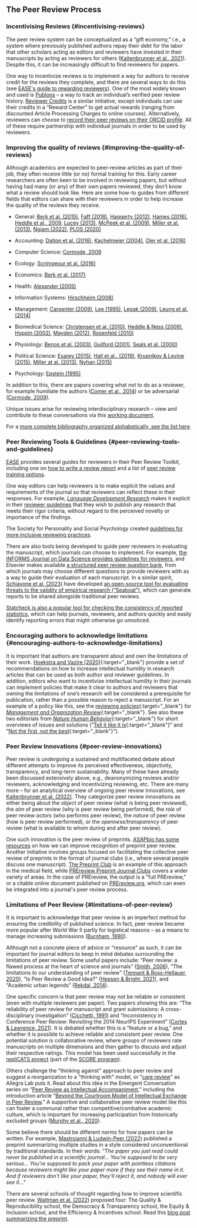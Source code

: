 ## The Peer Review Process

### Incentivising Reviews {#incentivising-reviews}

The peer review system can be conceptualized as a “gift economy,” i.e., a system where previously published authors repay their debt for the labor that other scholars acting as editors and reviewers have invested in their manuscripts by acting as reviewers for others ([Kaltenbrunner et al., 2021](https://doi.org/10.1177/01622439211068798)). Despite this, it can be increasingly difficult to find reviewers for papers.

One way to incentivize reviews is to implement a way for authors to receive credit for the reviews they complete, and there are several ways to do this (see [EASE's guide to rewarding reviewers](https://ease.org.uk/rewarding-reviewers/)). One of the most widely known and used is [Publons](http://publons.com/) – a way to track an individual’s verified peer review history. [Reviewer Credits](https://www.reviewercredits.com/) is a similar initiative, except individuals can use their credits in a “Reward Center” to get actual rewards (ranging from discounted Article Processing Charges to online courses). Alternatively, reviewers can choose to [record their peer reviews on their ORCID profile](https://info.orcid.org/documentation/workflows/peer-review-workflow/). All of these require partnership with individual journals in order to be used by reviewers.

### Improving the quality of reviews {#improving-the-quality-of-reviews}

Although academics are expected to peer-review articles as part of their job, they often receive little (or no) formal training for this. Early career researchers are often keen to be involved in reviewing papers, but without having had many (or any) of their own papers reviewed, they don’t know what a review should look like. Here are some how-to guides from different fields that editors can share with their reviewers in order to help increase the quality of the reviews they receive.

- General: [Berk et al. (2015)](http://doi.org/10.2139/ssrn.2547191), [Faff (2018)](https://dx.doi.org/10.2139/ssrn.3269643), [Haggerty (2012)](https://www.chronicle.com/article/how-to-write-an-anonymous-peer-review/), [Hames (2016)](https://doi.org/10.6087/kcse.61), [Heddle et al., 2009](https://urldefense.com/v3/__https:/doi.org/10.1111/j.1537-2995.2009.02390.x__;!!KGKeukY!g5jqB6LdA31037oyGuu4_bl_NU4QP3TRwXZL-R7CEHoNquCpRfi-mAvqNa0kxZOk$), [Lucey (2013)](https://www.theguardian.com/higher-education-network/blog/2013/sep/27/peer-review-10-tips-research-paper), [McPeek et al. (2009)](https://doi.org/10.1086/598847), [Miller et al. (2013)](https://doi.org/10.1017/S104909651200128X), [Ngiam (2022)](https://williamngiam.github.io/blog/my_peer_review_process), [PLOS (2020)](https://plos.org/resource/how-to-read-a-manuscript-as-a-peer-reviewer/)

- Accounting: [Dalton et al. (2016)](https://doi.org/10.2308/iace-50979), [Kachelmeier (2004)](https://doi.org/10.2308/jata.2004.26.s-1.143), [Oler et al. (2016)](https://doi.org/10.2308/iace-50748)

- Computer Science: [Cormode, 2009](https://doi.org/10.1145/1519103.1519122)

- Ecology: [Scrimgeour et al. (2016)](https://doi.org/10.1086/688856)

- Economics: [Berk et al. (2017)](https://doi.org/10.1257/jep.31.1.231)

- Health: [Alexander (2005)](https://doi.org/10.1007/s10995-005-2423-y)

- Information Systems: [Hirschheim (2008)](https://doi.org/10.17705/1jais.00167)

- Management: [Carpenter (2009)](https://doi.org/10.5465/AMR.2009.36982609), [Lee (1995)](https://doi.org/10.1016/0272-6963(95)94762-W), [Lepak (2009)](https://doi.org/10.5465/AMR.2009.40631320), [Leung et al. (2014)](https://doi.org/10.1016/j.tmp.2014.01.003)

- Biomedical Science: [Christensen et al. (2010)](https://doi.org/10.1111/j.1442-2042.2010.02622.x), [Heddle & Ness (2009)](https://doi.org/10.1111/j.1537-2995.2009.02390.x), [Hoppin (2002)](https://doi.org/10.1164/rccm.200204-324OE), [Mayden (2012)](https://www.ncbi.nlm.nih.gov/pmc/articles/PMC4093306/), [Rosenfeld (2010)](https://doi.org/10.1016/j.otohns.2010.02.010)

- Physiology: [Benos et al. (2003)](https://doi.org/10.1152/advan.00057.2002), [Guilford (2001)](https://doi.org/10.1152/advances.2001.25.3.167), [Seals et al. (2000)](https://doi.org/10.1152/advances.2000.23.1.s52)

- Political Science: [Esarey (2015)](https://thepoliticalmethodologist.files.wordpress.com/2016/02/tpm_v23_n1.pdf), [Hall et al.. (2019)](https://doi.org/10.1080/15236803.2019.1616657), [Krupnikov & Levine (2015)](https://thepoliticalmethodologist.files.wordpress.com/2016/02/tpm_v23_n1.pdf), [Miller at al. (2013)](https://doi.org/10.1017/S104909651200128X), [Nyhan (2015)](https://thepoliticalmethodologist.files.wordpress.com/2016/02/tpm_v23_n1.pdf)

- Psychology: [Epstein (1995)](https://doi.org/10.1037/0003-066X.50.10.883)

In addition to this, there are papers covering what _not_ to do as a reviewer, for example humiliate the authors ([Comer et al., 2014](https://doi.org/10.1080/17449642.2014.913341)) or be adversarial ([Cormode, 2009](https://doi.org/10.1145/1519103.1519122)).

Unique issues arise for reviewing interdisciplinary research – view and contribute to these conversations via this [working document](https://docs.google.com/document/d/1tTKbqEQ1gz5-8bZenyi4j2Tbnd0zvAuhmG805_S9NAs/edit).

For a [more complete bibliography organized alphabetically, see the list here](https://docs.google.com/document/d/1ZsxtLZBV2gcZ4UrsMg4UKy8zdCS5YHWIgTwMuOJo-y8/edit?usp=sharing).


### Peer Reviewing Tools & Guidelines {#peer-reviewing-tools-and-guidelines}

[EASE](https://ease.org.uk/) provides several guides for reviewers in their Peer Review Toolkit, including one on [how to write a review report](https://ease.org.uk/communities/peer-review-committee/peer-review-toolkit/how-to-write-a-review/) and a list of [peer review training options](https://ease.org.uk/communities/peer-review-committee/peer-review-toolkit/peer-review-training/).

One way editors can help reviewers is to make explicit the values and requirements of the journal so that reviewers can reflect these in their responses. For example, [*Language Development Research*](https://lps.library.cmu.edu/LDR/) makes it explicit in their [reviewer guidelines](https://lps.library.cmu.edu/LDR/site/reviewerguidelines/) that they wish to publish any research that meets their rigor criteria, without regard to the perceived novelty or importance of the findings.

The Society for Personality and Social Psychology created [guidelines for more inclusive reviewing practices](https://spsp.org/professional-development/publishing-resources/resources-for-inclusive-practices/guidelines-for-inclusive-reviewing-practices).

There are also tools being developed to guide peer reviewers in evaluating the manuscript, which journals can choose to implement. For example, [the INFORMS Journal on Data Science provides guidelines for reviewers](https://pubsonline.informs.org/page/ijds/reviewer-guidelines), and Elsevier makes available [a structured peer review question bank](https://www.elsevier.com/reviewers/how-to-review/structured-peer-review), from which journals may choose different questions to provide reviewers with as a way to guide their evaluation of each manuscript. In a similar spirit, [Schiavone et al. (2023)](https://psyarxiv.com/fc8v3/) have developed [an open-source tool for evaluating threats to the validity of empirical research (“Seaboat”)](https://www.seaboat.io/), which can generate reports to be shared alongside traditional peer reviews.

[Statcheck is also a popular tool for checking the consistency of reported statistics](https://michelenuijten.shinyapps.io/statcheck-web/), which can help journals, reviewers, and authors quickly and easily identify reporting errors that might otherwise go unnoticed.

### Encouraging authors to acknowledge limitations {#encouraging-authors-to-acknowledge-limitations}

It is important that authors are transparent about and own the limitations of their work. [Hoekstra and Vazire (2020)](https://doi.org/10.31234/osf.io/edh2s){:target="_blank"} provide a set of recommendations on how to increase intellectual humility in research articles that can be used as both author and reviewer guidelines. In addition, editors who want to incentivize intellectual humility in their journals can implement policies that make it clear to authors and reviewers that owning the limitations of one’s research will be considered a prerequisite for publication, rather than a possible reason to reject a manuscript. For an example of a policy like this, see the [reviewing policies](https://www.cambridge.org/core/journals/management-and-organization-review/collections/reviewing-policies-collection){:target="_blank"} for [*Management and Organization Review*](https://onlinelibrary.wiley.com/journal/17408784){:target="_blank"}. See also these two editorials from [*Nature Human Behavior*](https://www.nature.com/nathumbehav/){:target="_blank"} for short overviews of issues and solutions (“[Tell it like it is](https://www.nature.com/articles/s41562-020-0818-9){:target="_blank"}” and “[Not the first, not the best](https://www.nature.com/articles/s41562-021-01068-x){:target="_blank"}”).


### Peer Review Innovations {#peer-review-innovations}

Peer review is undergoing a sustained and multifaceted debate about different attempts to improve its perceived effectiveness, objectivity, transparency, and long-term sustainability. Many of these have already been discussed extensively above, e.g., deanonymizing reviews and/or reviewers, acknowledging and incentivizing reviewing, etc. There are many more – for an analytical overview of ongoing peer review innovations, see [Kaltenbrunner et al. (2022)](http://www.doi.org/10.31235/osf.io/8hdxu). They categorize peer review innovations as either being about the *object* of peer review (what is being peer reviewed), the *aim* of peer review (why is peer review being performed), the *role* of peer review *actors* (who performs peer review), the *nature* of peer review (how is peer review performed), or the *openness/transparency* of peer review (what is available to whom during and after peer review).

One such innovation is the peer review of preprints. [ASAPbio has some resources](https://asapbio.org/recognizing-preprint-peer-review) on how we can improve recognition of preprint peer review. Another initiative involves groups focused on facilitating the collective peer review of preprints in the format of journal clubs (i.e., where several people discuss one manuscript). [The Preprint Club](https://www.preprintclub.com) is an example of this approach in the medical field, while [PREreview Preprint Journal Clubs](https://prereview.org/preprint-journal-clubs) covers a wider variety of areas. In the case of PREreview, the output is a "full PREreview," or a citable online document published on [PREreview.org](https://prereview.org/), which can even be integrated into a journal's peer review process.

### Limitations of Peer Review {#limitations-of-peer-review}

It is important to acknowledge that peer review is an imperfect method for ensuring the credibility of published science. In fact, peer review became more popular after World War II partly for logistical reasons – as a means to manage increasing submissions ([Burnham, 1990](https://doi.org/10.1001/jama.1990.03440100023003)).

Although not a concrete piece of advice or "resource" as such, it can be important for journal editors to keep in mind debates surrounding the limitations of peer review. Some useful papers include: “Peer review: a flawed process at the heart of science and journals” ([Smith, 2006](https://www.ncbi.nlm.nih.gov/pmc/articles/PMC1420798/)), “The limitations to our understanding of peer review” ([Tennant & Ross-Hellauer, 2020](https://doi.org/10.1186/s41073-020-00092-1)), “Is Peer Review a Good Idea?” ([Heesen & Bright, 2021](https://doi.org/10.1093/bjps/axz029)), and “Academic urban legends” ([Rekdal, 2014](https://doi.org/10.1177/0306312714535679)).

One specific concern is that peer review may not be reliable or consistent (even with multiple reviewers per paper). Two papers showing this are: “The reliability of peer review for manuscript and grant submissions: A cross-disciplinary investigation” ([Cicchetti, 1991](https://doi.org/10.1017/S0140525X00065675)) and “Inconsistency in Conference Peer Review: Revisiting the 2014 NeurIPS Experiment” ([Cortes & Lawrence, 2021](https://arxiv.org/abs/2109.09774)). It is debated whether this is a “feature or a bug,” and whether it is possible to achieve reliable and consistent peer review. One potential solution is collaborative review, where groups of reviewers rate manuscripts on multiple dimensions and then gather to discuss and adjust their respective ratings. This model has been used successfully in the [repliCATS project](https://replicats.research.unimelb.edu.au/) (part of the [SCORE program](https://www.darpa.mil/program/systematizing-confidence-in-open-research-and-evidence)).

Others challenge the "thinking against" approach to peer review and suggest a reorganization to a "thinking with" model, or "[care review](https://allegralaboratory.net/who-cares-peer-review-at-allegra/)" as Allegra Lab puts it. Read about this idea in the Emergent Conversation series on “[Peer Review as Intellectual Accompaniment](https://polarjournal.org/2022/06/13/peer-review-as-intellectual-accompaniment/),” including the introduction article “[Beyond the Courtroom Model of Intellectual Exchange in Peer Review](https://polarjournal.org/2022/06/13/introduction-thinking-with-when-peer-reviewing/).” A supportive and collaborative peer review model like this can foster a communal rather than competitive/combative academic culture, which is important for increasing participation from historically excluded groups ([Murphy et al., 2020](https://doi.org/10.1073/pnas.1921320117)).

Some believe there should be different norms for how papers can be written. For example, [Mastroianni & Ludwin-Peer (2022)](https://doi.org/10.31234/osf.io/2uxwk) published a preprint summarizing multiple studies in a style considered unconventional by traditional standards. In their words: _"The paper you just read could never be published in a scientific journal... You're supposed to be very serious... You're supposed to pack your paper with pointless citations because reviewers might like your paper more if they see their name in it. And if reviewers don't like your paper, they'll reject it, and nobody will ever see it..."_

There are several schools of thought regarding how to improve scientific peer review. [Waltman et al. (2022)](https://doi.org/10.31235/osf.io/v8ghj) proposed four: The Quality & Reproducibility school, the Democracy & Transparency school, the Equity & Inclusion school, and the Efficiency & Incentives school. Read this [blog post summarizing the preprint](https://blogs.lse.ac.uk/impactofsocialsciences/2022/03/24/there-are-four-schools-of-thought-on-reforming-peer-review-can-they-co-exist/).
